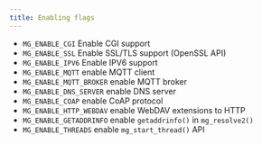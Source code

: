 ```yaml
---
title: Enabling flags
---
```


- `MG_ENABLE_CGI` Enable CGI support
- `MG_ENABLE_SSL` Enable SSL/TLS support (OpenSSL API)
- `MG_ENABLE_IPV6` Enable IPV6 support
- `MG_ENABLE_MQTT` enable MQTT client
- `MG_ENABLE_MQTT_BROKER` enable MQTT broker
- `MG_ENABLE_DNS_SERVER` enable DNS server
- `MG_ENABLE_COAP` enable CoAP protocol
- `MG_ENABLE_HTTP_WEBDAV` enable WebDAV extensions to HTTP
- `MG_ENABLE_GETADDRINFO` enable `getaddrinfo()` in `mg_resolve2()`
- `MG_ENABLE_THREADS` enable `mg_start_thread()` API
